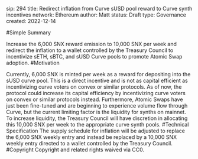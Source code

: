 sip: 294
title: Redirect inflation from Curve sUSD pool reward to Curve synth incentives
network: Ethereum
author: Matt
status: Draft 
type: Governance
created: 2022-12-14
<!--You can leave these HTML comments in your merged SCCP and delete the visible duplicate text guides, they will not appear and may be helpful to refer to if you edit it again. This is the suggested template for new SCCPs. Note that an SCCP number will be assigned by an editor. When opening a pull request to submit your SCCP, please use an abbreviated title in the filename, sccp-draft_title_abbrev.md. The title should be 44 characters or less.-->
#Simple Summary
<!--"If you can't explain it simply, you don't understand it well enough." Provide a simplified and layman-accessible explanation of the SCCP.-->
Increase the 6,000 SNX reward emission to 10,000 SNX per week and redirect the inflation to a wallet controlled by the Treasury Council to incentivize sETH, sBTC, and sUSD Curve pools to promote Atomic Swap adoption.
#Motivation
<!--The motivation is critical for SCCPs that want to update variables within Synthetix. It should clearly explain why the existing variable is not incentive aligned. SCCP submissions without sufficient motivation may be rejected outright.-->
Currently, 6,000 SNX is minted per week as a reward for depositing into the sUSD curve pool. This is a direct incentive and is not as capital efficient as incentivizing curve voters on convex or similar protocols. As of now, the protocol could increase its capital efficiency by incentivizing curve voters on convex or similar protocols instead.
Furthermore, Atomic Swaps have just been fine-tuned and are beginning to experience volume flow through Curve, but the current limiting factor is the liquidity for synths on mainnet. To increase liquidity, the Treasury Council will have discretion in allocating this 10,000 SNX per week to the appropriate curve synth pools.
#Technical Specification
The supply schedule for inflation will be adjusted to replace the 6,000 SNX weekly entry and instead be replaced by a 10,000 SNX weekly entry directed to a wallet controlled by the Treasury Council.
#Copyright
Copyright and related rights waived via CC0.
